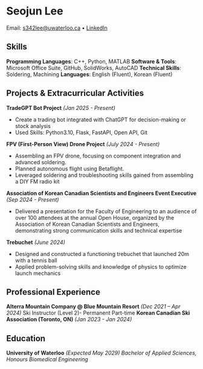# Seojun Lee
Email: s342lee@uwaterloo.ca • [LinkedIn](https://www.linkedin.com/in/seojun-lee-34399a341/)

## Skills
**Programming Languages**: C++, Python, MATLAB
**Software & Tools**: Microsoft Office Suite, GitHub, SolidWorks, AutoCAD
**Technical Skills**: Soldering, Machining
**Languages**: English (Fluent), Korean (Fluent)

## Projects & Extracurricular Activities
**TradeGPT Bot Project** *(Jan 2025 - Present)* 
- Create a trading bot integrated with ChatGPT for decision-making or stock analysis
- Used Skills: Python3.10, Flask, FastAPI, Open API, Git

**FPV (First-Person View) Drone Project** *(July 2024 - Present)* 
- Assembling an FPV drone, focusing on component integration and advanced soldering.
- Planned autonomous flight using Betaflight.
- Leveraged soldering and troubleshooting skills gained from assembling a DIY FM radio kit 

**Association of Korean Canadian Scientists and Engineers Event Executive** *(Sep 2024 - Present)* 
- Delivered a presentation for the Faculty of Engineering to an audience of over 100 attendees at the annual Open House, organized by the Association of Korean Canadian Scientists and Engineers, demonstrating strong communication skills and technical expertise
  
**Trebuchet** *(June 2024)*
- Designed and constructed a functioning trebuchet that launched 20m with a tennis ball
- Applied problem-solving skills and knowledge of physics to optimize launch mechanics

## Professional Experience
**Alterra Mountain Company @ Blue Mountain Resort** *(Dec 2021 – Apr 2024)*
Ski Instructor (Level 2)- Permanent Part-time
**Korean Canadian Ski Association (Toronto, ON)** *(Jan 2023 - Jan 2024)*

## Education
**University of Waterloo** *(Expected May 2029)*
*Bachelor of Applied Sciences, Honours Biomedical Engineering*
